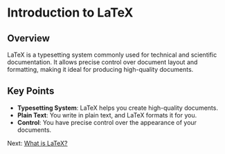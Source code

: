 # Introduction to LaTeX

## Overview

LaTeX is a typesetting system commonly used for technical and scientific documentation. It allows precise control over document layout and formatting, making it ideal for producing high-quality documents.

## Key Points

- **Typesetting System**: LaTeX helps you create high-quality documents.
- **Plain Text**: You write in plain text, and LaTeX formats it for you.
- **Control**: You have precise control over the appearance of your documents.

Next: [What is LaTeX?](./latex-what.md)
